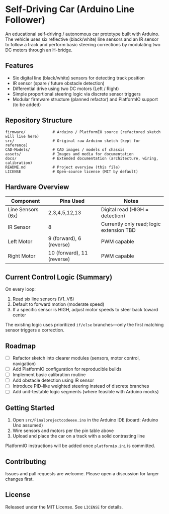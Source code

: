 # Self-Driving Car (Arduino Line Follower)

An educational self-driving / autonomous car prototype built with Arduino. The vehicle uses six reflective (black/white) line sensors and an IR sensor to follow a track and perform basic steering corrections by modulating two DC motors through an H-bridge.

## Features

- Six digital line (black/white) sensors for detecting track position
- IR sensor (spare / future obstacle detection)
- Differential drive using two DC motors (Left / Right)
- Simple proportional steering logic via discrete sensor triggers
- Modular firmware structure (planned refactor) and PlatformIO support (to be added)

## Repository Structure

```
firmware/            # Arduino / PlatformIO source (refactored sketch will live here)
src/                 # Original raw Arduino sketch (kept for reference)
CAD-Models/          # CAD images / models of chassis
assets/              # Images and media for documentation
docs/                # Extended documentation (architecture, wiring, calibration)
README.md            # Project overview (this file)
LICENSE              # Open-source license (MIT by default)
```

## Hardware Overview

| Component | Pins Used | Notes |
|-----------|-----------|-------|
| Line Sensors (6x) | 2,3,4,5,12,13 | Digital read (HIGH = detection) |
| IR Sensor | 8 | Currently only read; logic extension TBD |
| Left Motor | 9 (forward), 6 (reverse) | PWM capable |
| Right Motor | 10 (forward), 11 (reverse) | PWM capable |

## Current Control Logic (Summary)

On every loop:
1. Read six line sensors (V1..V6)
2. Default to forward motion (moderate speed)
3. If a specific sensor is HIGH, adjust motor speeds to steer back toward center

The existing logic uses prioritized `if/else` branches—only the first matching sensor triggers a correction.

## Roadmap

- [ ] Refactor sketch into clearer modules (sensors, motor control, navigation)
- [ ] Add PlatformIO configuration for reproducible builds
- [ ] Implement basic calibration routine
- [ ] Add obstacle detection using IR sensor
- [ ] Introduce PID-like weighted steering instead of discrete branches
- [ ] Add unit-testable logic segments (where feasible with Arduino mocks)

## Getting Started

1. Open `src/Finalprojectcodeeee.ino` in the Arduino IDE (board: Arduino Uno assumed)
2. Wire sensors and motors per the pin table above
3. Upload and place the car on a track with a solid contrasting line

PlatformIO instructions will be added once `platformio.ini` is committed.

## Contributing

Issues and pull requests are welcome. Please open a discussion for larger changes first.

## License

Released under the MIT License. See `LICENSE` for details.
